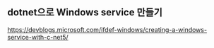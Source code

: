 ## dotnet으로 Windows service 만들기
https://devblogs.microsoft.com/ifdef-windows/creating-a-windows-service-with-c-net5/

